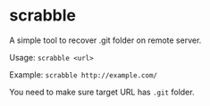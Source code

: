 scrabble                 
===

A simple tool to recover .git folder on remote server.

Usage: `scrabble <url>`

Example: `scrabble http://example.com/`

You need to make sure target URL has `.git` folder.
